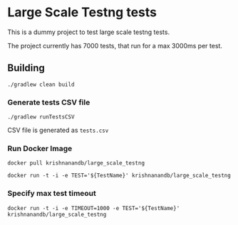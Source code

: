 # Large Scale Testng tests

This is a dummy project to test large scale testng tests.

The project currently has 7000 tests, that run for a max 3000ms per test.

## Building

```$shell
./gradlew clean build
```

### Generate tests CSV file

```$shell
./gradlew runTestsCSV
```
CSV file is generated as `tests.csv`


### Run Docker Image

```$shell
docker pull krishnanandb/large_scale_testng

docker run -t -i -e TEST='${TestName}' krishnanandb/large_scale_testng
```

### Specify max test timeout
```$shell
docker run -t -i -e TIMEOUT=1000 -e TEST='${TestName}' krishnanandb/large_scale_testng
```

